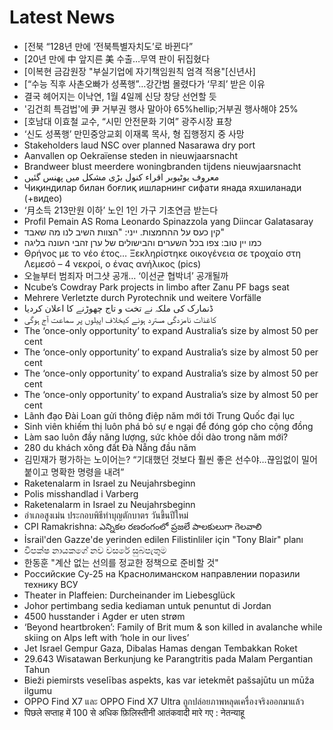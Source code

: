 # Latest News
-  [전북 “128년 만에 ‘전북특별자치도’로 바뀐다”
-  [20년 만에 中 앞지른 美 수출…무역 판이 뒤집혔다
-  [이복현 금감원장 "부실기업에 자기책임원칙 엄격 적용"[신년사]
-  [“수능 직후 사촌오빠가 성폭행”…강간범 몰렸다가 ‘무죄’ 받은 이유
-  결국 헤어지는 이낙연, 1월 4일께 신당 창당 선언할 듯
-  '김건희 특검법'에 尹 거부권 행사 말아야 65%hellip;거부권 행사해야 25%
-  [호남대 이효철 교수, “시민 안전문화 기여” 광주시장 표창
-  ‘신도 성폭행’ 만민중앙교회 이재록 목사, 형 집행정지 중 사망
-  Stakeholders laud NSC over planned Nasarawa dry port
-  Aanvallen op Oekraïense steden in nieuwjaarsnacht
-  Brandweer blust meerdere woningbranden tijdens nieuwjaarsnacht
-  معروف یوٹیوبر اقراء کنول بڑی مشکل میں پھنس گئیں
-  Чиқиндилар билан боғлиқ ишларнинг сифати янада яхшиланади (+видео)
-  ‘月소득 213만원 이하’ 노인 1인 가구 기초연금 받는다
-  Profil Pemain AS Roma Leonardo Spinazzola yang Diincar Galatasaray
-  קין כעס על ההחמצות. ייני: "הצוות השיב לנו מה שאבד"
-  כמו יין טוב: צפו בכל השערים והבישולים של ערן זהבי העונה בליגה
-  Θρήνος με το νέο έτος… Ξεκληρίστηκε οικογένεια σε τροχαίο στη Λεμεσό – 4 νεκροί, ο ένας ανήλικος (pics)
-  오늘부터 범죄자 머그샷 공개… ‘이선균 협박녀’ 공개될까
-  Ncube’s Cowdray Park projects in limbo after Zanu PF bags seat
-  Mehrere Verletzte durch Pyrotechnik und weitere Vorfälle
-  ڈنمارک کی ملکہ نے تخت و تاج چھوڑنے کا اعلان کردیا
-  کاغذات نامزدگی مسترد ہونے کیخلاف اپیلوں پر سماعت آج ہوگی
-  The ‘once-only opportunity’ to expand Australia’s size by almost 50 per cent
-  The ‘once-only opportunity’ to expand Australia’s size by almost 50 per cent
-  The ‘once-only opportunity’ to expand Australia’s size by almost 50 per cent
-  The ‘once-only opportunity’ to expand Australia’s size by almost 50 per cent
-  Lãnh đạo Đài Loan gửi thông điệp năm mới tới Trung Quốc đại lục
-  Sinh viên khiếm thị luôn phá bỏ sự e ngại để đóng góp cho cộng đồng
-  Làm sao luôn đầy năng lượng, sức khỏe dồi dào trong năm mới?
-  280 du khách xông đất Đà Nẵng đầu năm
-  김민재가 평가하는 노이어는? “기대했던 것보다 훨씬 좋은 선수야…끊임없이 밀어붙이고 명확한 명령을 내려”
-  Raketenalarm in Israel zu Neujahrsbeginn
-  Polis misshandlad i Varberg
-  Raketenalarm in Israel zu Neujahrsbeginn
-  อำเภอสูงเม่น ประกอบพิธีทำบุญตักบาตร วันขึ้นปีใหม่
-  CPI Ramakrishna: ఎన్నికల రణరంగంలో ప్రజలే పాలకులుగా గెలవాలి
-  İsrail'den Gazze'de yerinden edilen Filistinliler için "Tony Blair" planı
-  විපක්ෂ නායකගේ නව වසරේ සුබපැතුම
-  한동훈 "계산 없는 선의를 정교한 정책으로 준비할 것"
-  Российские Су-25 на Краснолиманском направлении поразили технику ВСУ
-  Theater in Plaffeien: Durcheinander im Liebesglück
-  Johor pertimbang sedia kediaman untuk penuntut di Jordan
-  4500 husstander i Agder er uten strøm
-  ‘Beyond heartbroken’: Family of Brit mum & son killed in avalanche while skiing on Alps left with ‘hole in our lives’
-  Jet Israel Gempur Gaza, Dibalas Hamas dengan Tembakkan Roket
-  29.643 Wisatawan Berkunjung ke Parangtritis pada Malam Pergantian Tahun
-  Bieži piemirsts veselības aspekts, kas var ietekmēt pašsajūtu un mūža ilgumu
-  OPPO Find X7 และ OPPO Find X7 Ultra ถูกปล่อยภาพหลุดเครื่องจริงออกมาแล้ว
-  पिछले सप्ताह में 100 से अधिक फ़िलिस्तीनी आतंकवादी मारे गए : नेतन्याहू
